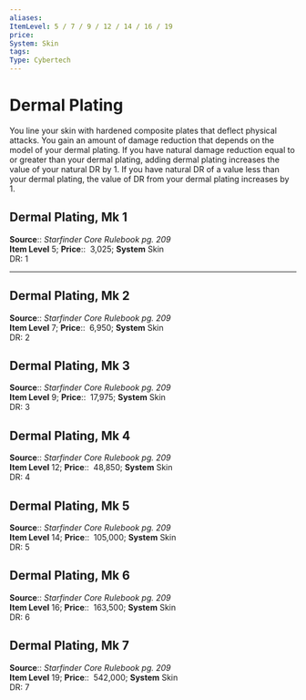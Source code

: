 ```yaml
---
aliases: 
ItemLevel: 5 / 7 / 9 / 12 / 14 / 16 / 19
price:  
System: Skin
tags: 
Type: Cybertech
---
```


# Dermal Plating

You line your skin with hardened composite plates that deflect physical attacks. You gain an amount of damage reduction that depends on the model of your dermal plating. If you have natural damage reduction equal to or greater than your dermal plating, adding dermal plating increases the value of your natural DR by 1. If you have natural DR of a value less than your dermal plating, the value of DR from your dermal plating increases by 1.  

## Dermal Plating, Mk 1

**Source**:: _Starfinder Core Rulebook pg. 209_  
**Item Level** 5;
**Price**::  3,025; **System** Skin  
DR: 1  

---

## Dermal Plating, Mk 2

**Source**:: _Starfinder Core Rulebook pg. 209_  
**Item Level** 7;
**Price**::  6,950; **System** Skin  
DR: 2  

## Dermal Plating, Mk 3

**Source**:: _Starfinder Core Rulebook pg. 209_  
**Item Level** 9;
**Price**::  17,975; **System** Skin  
DR: 3  

## Dermal Plating, Mk 4

**Source**:: _Starfinder Core Rulebook pg. 209_  
**Item Level** 12;
**Price**::  48,850; **System** Skin  
DR: 4  

## Dermal Plating, Mk 5

**Source**:: _Starfinder Core Rulebook pg. 209_  
**Item Level** 14;
**Price**::  105,000; **System** Skin  
DR: 5  

## Dermal Plating, Mk 6

**Source**:: _Starfinder Core Rulebook pg. 209_  
**Item Level** 16;
**Price**::  163,500; **System** Skin  
DR: 6  

## Dermal Plating, Mk 7

**Source**:: _Starfinder Core Rulebook pg. 209_  
**Item Level** 19;
**Price**::  542,000; **System** Skin  
DR: 7
